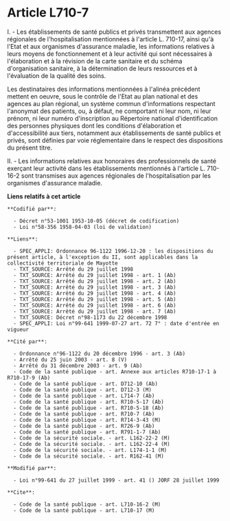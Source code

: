 # Article L710-7

I. - Les établissements de santé publics et privés transmettent aux agences régionales de l'hospitalisation mentionnées à
l'article L. 710-17, ainsi qu'à l'Etat et aux organismes d'assurance maladie, les informations relatives à leurs moyens de
fonctionnement et à leur activité qui sont nécessaires à l'élaboration et à la révision de la carte sanitaire et du schéma
d'organisation sanitaire, à la détermination de leurs ressources et à l'évaluation de la qualité des soins.

Les destinataires des informations mentionnées à l'alinéa précédent mettent en oeuvre, sous le contrôle de l'Etat au plan
national et des agences au plan régional, un système commun d'informations respectant l'anonymat des patients, ou, à défaut,
ne comportant ni leur nom, ni leur prénom, ni leur numéro d'inscription au Répertoire national d'identification des personnes
physiques dont les conditions d'élaboration et d'accessibilité aux tiers, notamment aux établissements de santé publics et
privés, sont définies par voie réglementaire dans le respect des dispositions du présent titre.

II. - Les informations relatives aux honoraires des professionnels de santé exerçant leur activité dans les établissements
mentionnés à l'article L. 710-16-2 sont transmises aux agences régionales de l'hospitalisation par les organismes d'assurance
maladie.

**Liens relatifs à cet article**

	**Codifié par**:

	  - Décret n°53-1001 1953-10-05 (décret de codification)
	  - Loi n°58-356 1958-04-03 (loi de validation)

	**Liens**:

	  - SPEC_APPLI: Ordonnance 96-1122 1996-12-20 : les dispositions du présent article, à l'exception du II, sont applicables dans la collectivité territoriale de Mayotte
	  - TXT_SOURCE: Arrêté du 29 juillet 1998
	  - TXT_SOURCE: Arrêté du 29 juillet 1998 - art. 1 (Ab)
	  - TXT_SOURCE: Arrêté du 29 juillet 1998 - art. 2 (Ab)
	  - TXT_SOURCE: Arrêté du 29 juillet 1998 - art. 3 (Ab)
	  - TXT_SOURCE: Arrêté du 29 juillet 1998 - art. 4 (Ab)
	  - TXT_SOURCE: Arrêté du 29 juillet 1998 - art. 5 (Ab)
	  - TXT_SOURCE: Arrêté du 29 juillet 1998 - art. 6 (Ab)
	  - TXT_SOURCE: Arrêté du 29 juillet 1998 - art. 7 (Ab)
	  - TXT_SOURCE: Décret n°98-1173 du 22 décembre 1998
	  - SPEC_APPLI: Loi n°99-641 1999-07-27 art. 72 7° : date d'entrée en vigueur

	**Cité par**:

	  - Ordonnance n°96-1122 du 20 décembre 1996 - art. 3 (Ab)
	  - Arrêté du 25 juin 2003 - art. 8 (V)
	  - Arrêté du 31 décembre 2003 - art. 9 (Ab)
	  - Code de la santé publique - art. Annexe aux articles R710-17-1 à R710-17-9 (Ab)
	  - Code de la santé publique - art. D712-10 (Ab)
	  - Code de la santé publique - art. D712-3 (M)
	  - Code de la santé publique - art. L714-7 (Ab)
	  - Code de la santé publique - art. R710-5-17 (Ab)
	  - Code de la santé publique - art. R710-5-18 (Ab)
	  - Code de la santé publique - art. R710-7 (Ab)
	  - Code de la santé publique - art. R714-3-43 (M)
	  - Code de la santé publique - art. R726-9 (Ab)
	  - Code de la santé publique - art. R791-1-7 (Ab)
	  - Code de la sécurité sociale. - art. L162-22-2 (M)
	  - Code de la sécurité sociale. - art. L162-22-4 (M)
	  - Code de la sécurité sociale. - art. L174-1-1 (M)
	  - Code de la sécurité sociale. - art. R162-41 (M)

	**Modifié par**:

	  - Loi n°99-641 du 27 juillet 1999 - art. 41 () JORF 28 juillet 1999

	**Cite**:

	  - Code de la santé publique - art. L710-16-2 (M)
	  - Code de la santé publique - art. L710-17 (M)
